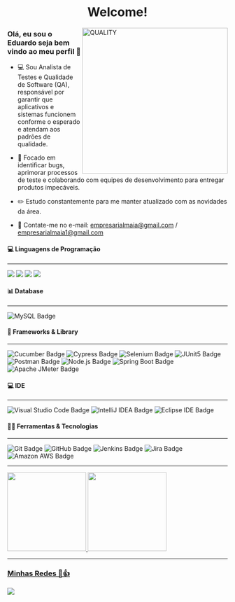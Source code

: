 <h1 align="center">Welcome!</h1>

<img align="right" src="https://github.com/empresarialmaia/empresarialmaia/assets/141971327/056615ab-adbf-455a-a361-0ad98e76a650" width="333" height="333" alt="QUALITY">



### Olá, eu sou o Eduardo seja bem vindo ao meu perfil 👋

      

- 💻 Sou Analista de Testes e Qualidade de Software (QA), responsável por garantir que aplicativos e sistemas funcionem conforme o esperado e atendam aos padrões de qualidade.

- 🐞 Focado em identificar bugs, aprimorar processos de teste e colaborando com equipes de desenvolvimento para entregar produtos impecáveis.

- ✏️ Estudo constantemente para me manter atualizado com as novidades da área.

- 📧 Contate-me no e-mail:
      empresarialmaia@gmail.com / empresarialmaia1@gmail.com
 

#### 💻 Linguagens de Programação 
---
<p>
<img src=https://img.shields.io/badge/Java-ED8B00?style=flat&logo=openjdk&logoColor=white>
	    <img src=https://img.shields.io/badge/JavaScript-F7DF1E?logo=javascript&logoColor=000&style=flat-square>		
	   <img src=https://img.shields.io/badge/HTML5-E34F26?style=flat&logo=html5&logoColor=white>
	   <img src=https://img.shields.io/badge/CSS3-1572B6?style=flat&logo=css3&logoColor=white>
 </p>
 
  
 #### 📊 Database 
 ---
  ![MySQL Badge](https://img.shields.io/badge/MySQL-4479A1?logo=mysql&logoColor=fff&style=flat-square) 


 #### 🚀 Frameworks & Library 
  ---
  ![Cucumber Badge](https://img.shields.io/badge/Cucumber-23D96C?logo=cucumber&logoColor=fff&style=flat-square) ![Cypress Badge](https://img.shields.io/badge/Cypress-69D3A7?logo=cypress&logoColor=fff&style=flat-square)  ![Selenium Badge](https://img.shields.io/badge/Selenium-43B02A?logo=selenium&logoColor=fff&style=flat-square) ![JUnit5 Badge](https://img.shields.io/badge/JUnit5-25A162?logo=junit5&logoColor=fff&style=flat-square)   ![Postman Badge](https://img.shields.io/badge/Postman-FF6C37?logo=postman&logoColor=fff&style=flat-square)  ![Node.js Badge](https://img.shields.io/badge/Node.js-5FA04E?logo=nodedotjs&logoColor=fff&style=flat-square) ![Spring Boot Badge](https://img.shields.io/badge/Spring%20Boot-6DB33F?logo=springboot&logoColor=fff&style=flat-square)    ![Apache JMeter Badge](https://img.shields.io/badge/Apache%20JMeter-D22128?logo=apachejmeter&logoColor=fff&style=flat-square)

   
 ####  💻 IDE
 ---
 ![Visual Studio Code Badge](https://img.shields.io/badge/Visual%20Studio%20Code-007ACC?logo=visualstudiocode&logoColor=fff&style=flat-square)   ![IntelliJ IDEA Badge](https://img.shields.io/badge/IntelliJ%20IDEA-000?logo=intellijidea&logoColor=fff&style=flat-square)  ![Eclipse IDE Badge](https://img.shields.io/badge/Eclipse%20IDE-2C2255?logo=eclipseide&logoColor=fff&style=flat-square)
 
 ####  🧑‍💻 Ferramentas & Tecnologias
  ---
 ![Git Badge](https://img.shields.io/badge/Git-F05032?logo=git&logoColor=fff&style=flat-square) ![GitHub Badge](https://img.shields.io/badge/GitHub-181717?logo=github&logoColor=fff&style=flat-square)     ![Jenkins Badge](https://img.shields.io/badge/Jenkins-D24939?logo=jenkins&logoColor=fff&style=flat-square)    ![Jira Badge](https://img.shields.io/badge/Jira-0052CC?logo=jira&logoColor=fff&style=flat-square)   ![Amazon AWS Badge](https://img.shields.io/badge/Amazon%20AWS-232F3E?logo=amazonaws&logoColor=fff&style=flat-square)  
 
  ---
  <div>

<a href="https://github.com/empresarialmaia">

<img height="180em" src="https://github-readme-stats.vercel.app/api?username=empresarialmaia&show_icons=true&theme=dark&include_all_commits=true&count_private=true"/>

<img height="180em" src="https://github-readme-stats.vercel.app/api/top-langs/?username=empresarialmaia&layout=compact&langs_count=7&theme=dark"/>
</div>
  
---

### Minhas Redes 🤝👍	

  <a href="https://www.linkedin.com/in/eduardo-maia-rocha-7739a0a4" target="_blank"><img src="https://img.shields.io/badge/-LinkedIn-%230077B5?style=for-the-badge&logo=linkedin&logoColor=white" target="_blank"></a>


